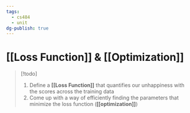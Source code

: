 ```yaml
---
tags:
  - cs484
  - unit
dg-publish: true
---
```

# [[Loss Function]] & [[Optimization]]
> [!todo]
> 1. Define a **[[Loss Function]]** that quantifies our unhappiness with the scores across the training data
> 2. Come up with a way of efficiently finding the parameters that minimize the loss function (**[[optimization]]**)

